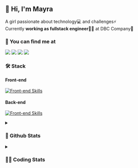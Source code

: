 ## 👋 Hi, I'm Mayra

A girl passionate about technology💻 and challenges⚡  
Currently **working as fullstack engineer**👩‍💻 at DBC Company🚀   

### 💬 You can find me at

<a href="https://mayra.dev" target="_blank" rel="noopener"><img src="https://img.shields.io/badge/-mayra.dev-005FED?style=flat&logo=Google-chrome&logoColor=white"/></a>
<a href="https://linkedin.com/in/mayraamaral" target="_blank" rel="noopener"><img src="https://img.shields.io/badge/-/mayraamaral-0077B5?style=flat&logo=Linkedin&logoColor=white"/></a>
<a href="mailto:mayra@mayra.dev" target="_blank" rel="noopener"><img src="https://img.shields.io/badge/-mayra@mayra.dev-D14836?style=flat&logo=Gmail&logoColor=white"/></a>
<a href="" target="_blank" rel="noopener"><img src="https://img.shields.io/badge/-mayraamaral-7289DA?style=flat&logo=Discord&logoColor=white"/></a>

### 🛠️ Stack
#### Front-end

[![Front-end Skills](https://skillicons.dev/icons?i=react,next,redux,styledcomponents,html,css,sass,js,ts,figma)](https://skillicons.dev)
#### Back-end

[![Front-end Skills](https://skillicons.dev/icons?i=java,spring,hibernate,aws,idea,postgres,mysql,git,linux,bash,nodejs,docker,kubernetes,jenkins)](https://skillicons.dev)


<details>
    <summary><h3>📌 Github Stats</h3></summary>
    <div align="center">
        <table>
      <td><img height="160em" src="https://github-readme-stats.vercel.app/api?username=mayraamaral&show_icons=true&theme=algolia&hide_border=true&hide=stars&count_private=true" alt="Readme stats"></td>
      <td><img height="160em" src="https://github-readme-stats.vercel.app/api/top-langs/?username=mayraamaral&&layout=compact&&theme=algolia&hide_border=true&langs_count=6" alt="Language stats"></td>
       </table>
  </div> 
    

  <p align="center">
    <img src="https://github-readme-streak-stats.herokuapp.com?user=mayraamaral&theme=dark&hide_border=true&date_format=j%20M%5B%20Y%5D&locale=pt-br&background=050F2C&ring=0195DD&fire=23AA7D&currStreakLabel=23AA7D" alt="Streak stats">
  </p> 
</details>

<details>
  <summary><h3>👩‍💻 Coding Stats</h3></summary>
  
  <!--START_SECTION:waka-->
![Code Time](http://img.shields.io/badge/Code%20Time-240%20hrs%2025%20mins-blue)

**🐱 My GitHub Data** 

> 📦 579.2 kB Used in GitHub's Storage 
 > 
> 🏆 65 Contributions in the Year 2024
 > 
> 🚫 Not Opted to Hire
 > 
> 📜 50 Public Repositories 
 > 
> 🔑 28 Private Repositories 
 > 
**I'm an Early 🐤** 

```text
🌞 Morning                325 commits         ███░░░░░░░░░░░░░░░░░░░░░░   11.33 % 
🌆 Daytime                1553 commits        ██████████████░░░░░░░░░░░   54.13 % 
🌃 Evening                854 commits         ███████░░░░░░░░░░░░░░░░░░   29.77 % 
🌙 Night                  137 commits         █░░░░░░░░░░░░░░░░░░░░░░░░   04.78 % 
```
📅 **I'm Most Productive on Tuesday** 

```text
Monday                   535 commits         █████░░░░░░░░░░░░░░░░░░░░   18.65 % 
Tuesday                  565 commits         █████░░░░░░░░░░░░░░░░░░░░   19.69 % 
Wednesday                382 commits         ███░░░░░░░░░░░░░░░░░░░░░░   13.31 % 
Thursday                 495 commits         ████░░░░░░░░░░░░░░░░░░░░░   17.25 % 
Friday                   468 commits         ████░░░░░░░░░░░░░░░░░░░░░   16.31 % 
Saturday                 137 commits         █░░░░░░░░░░░░░░░░░░░░░░░░   04.78 % 
Sunday                   287 commits         ██░░░░░░░░░░░░░░░░░░░░░░░   10.00 % 
```


📊 **This Week I Spent My Time On** 

```text
🕑︎ Time Zone: America/Sao_Paulo

💬 Programming Languages: 
Java                     5 hrs 39 mins       █████████████████████░░░░   85.04 % 
XML                      25 mins             ██░░░░░░░░░░░░░░░░░░░░░░░   06.32 % 
Java Properties          8 mins              █░░░░░░░░░░░░░░░░░░░░░░░░   02.18 % 
Git Config               6 mins              ░░░░░░░░░░░░░░░░░░░░░░░░░   01.68 % 
GitIgnore file           5 mins              ░░░░░░░░░░░░░░░░░░░░░░░░░   01.50 % 

🔥 Editors: 
Intellijidea             4 hrs 14 mins       ████████████████░░░░░░░░░   63.87 % 
VS Code                  2 hrs 24 mins       █████████░░░░░░░░░░░░░░░░   36.13 % 

💻 Operating System: 
Linux                    6 hrs 38 mins       █████████████████████████   100.00 % 
```

**I Mostly Code in HTML** 

```text
HTML                     118 repos           ███████░░░░░░░░░░░░░░░░░░   26.40 % 
Java                     110 repos           ██████░░░░░░░░░░░░░░░░░░░   24.61 % 
JavaScript               100 repos           ██████░░░░░░░░░░░░░░░░░░░   22.37 % 
PLSQL                    1 repo              ░░░░░░░░░░░░░░░░░░░░░░░░░   00.22 % 
C#                       1 repo              ░░░░░░░░░░░░░░░░░░░░░░░░░   00.22 % 
```




 Last Updated on 08/02/2024 18:50:37 UTC
<!--END_SECTION:waka-->

</details>
